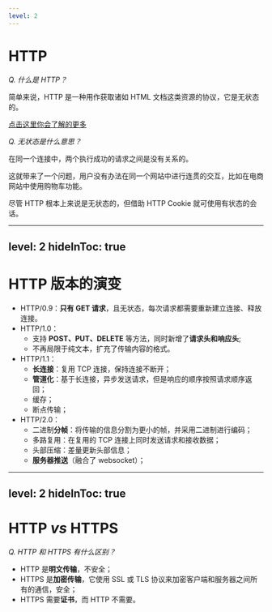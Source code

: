 ```yaml
---
level: 2
---
```


# HTTP

_Q. 什么是 HTTP？_

<v-click>

简单来说，HTTP 是一种用作获取诸如 HTML 文档这类资源的协议，它是无状态的。

[点击这里你会了解的更多](https://developer.mozilla.org/zh-CN/docs/Web/HTTP/Overview)

</v-click>

<v-click>

_Q. 无状态是什么意思？_

</v-click>

<v-click>

在同一个连接中，两个执行成功的请求之间是没有关系的。

这就带来了一个问题，用户没有办法在同一个网站中进行连贯的交互，比如在电商网站中使用购物车功能。

尽管 HTTP 根本上来说是无状态的，但借助 HTTP Cookie 就可使用有状态的会话。

</v-click>

---
level: 2
hideInToc: true
---

# HTTP 版本的演变

<v-clicks>

- HTTP/0.9：**只有 GET 请求**，且无状态，每次请求都需要重新建立连接、释放连接。
- HTTP/1.0：
  - 支持 **POST、PUT、DELETE** 等方法，同时新增了**请求头和响应头**;
  - 不再局限于纯文本，扩充了传输内容的格式。
- HTTP/1.1：
  - **长连接**：复用 TCP 连接，保持连接不断开；
  - **管道化**：基于长连接，异步发送请求，但是响应的顺序按照请求顺序返回；
  - 缓存；
  - 断点传输；
- HTTP/2.0：
  - 二进制**分帧**：将传输的信息分割为更小的帧，并采用二进制进行编码；
  - 多路复用：在复用的 TCP 连接上同时发送请求和接收数据；
  - 头部压缩：差量更新头部信息；
  - **服务器推送**（融合了 websocket）；

</v-clicks>

---
level: 2
hideInToc: true
---

# HTTP _vs_ HTTPS

_Q. HTTP 和 HTTPS 有什么区别？_

<v-click>

- HTTP 是**明文传输**，不安全；
- HTTPS 是**加密传输**，它使用 SSL 或 TLS 协议来加密客户端和服务器之间所有的通信，安全；
- HTTPS 需要**证书**，而 HTTP 不需要。

</v-click>